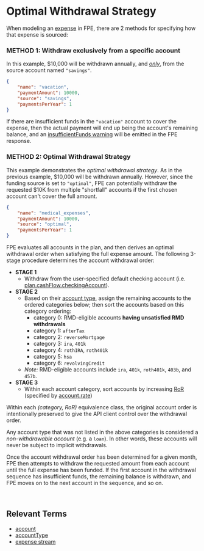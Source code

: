 # Optimal Withdrawal Strategy

When modeling an [expense](terms.md#expense-stream) in FPE, there are 2 methods for specifying how that expense is sourced:


### METHOD 1: Withdraw exclusively from a specific account

In this example, $10,000 will be withdrawn annually, and <u>_only_</u>, from the source account named `"savings"`.

```json
{
    "name": "vacation",
    "paymentAmount": 10000,
    "source": "savings",
    "paymentsPerYear": 1
}
```

If there are insufficient funds in the `"vacation"` account to cover the expense, then the actual payment will end up being the account's remaining balance, and an [insufficientFunds warning](README.md#what-is-a-warning) will be emitted in the FPE response.

### METHOD 2: Optimal Withdrawal Strategy

This example demonstrates the _optimal withdrawal strategy_. As in the previous example, $10,000 will be withdrawn annually.  However, since the funding source is set to `"optimal"`, FPE can potentially withdraw the requested $10K from multiple "shortfall" accounts if the first chosen account can't cover the full amount.

```json
{
    "name": "medical_expenses",
    "paymentAmount": 10000,
    "source": "optimal",
    "paymentsPerYear": 1
}
```

FPE evaluates all accounts in the plan, and then derives an optimal withdrawal order when satisfying the full expense amount.  The following 3-stage procedure determines the account withdrawal order:

- **STAGE 1**
    - Withdraw from the user-specified default checking account (i.e. [plan.cashFlow.checkingAccount](datatypes.md#cashflow)).
- **STAGE 2**
    - Based on their [account type](datatypes.md#accounttype), assign the remaining accounts to the ordered categories below; then sort the accounts based on this category ordering:
        - category 0: RMD-eligible accounts <b>having unsatisfied RMD withdrawals</b>
        - category 1: `afterTax`
        - category 2: `reverseMortgage`
        - category 3: `ira`, `401k`
        - category 4: `rothIRA`, `roth401k`
        - category 5: `hsa`
        - category 6: `revolvingCredit`
    - _Note:_ RMD-eligible accounts include `ira`, `401k`, `roth401k`, `403b`, and `457b`.
- **STAGE 3**
    - Within each account category, sort accounts by increasing [RoR](https://www.investopedia.com/terms/r/rateofreturn.asp) (specified by [account.rate](datatypes.md#account))

Within each _(category, RoR)_ equivalence class, the original account order is intentionally preserved to give the API client control over the withdrawal order.

Any account type that was not listed in the above categories is considered a _non-withdrawable account_ (e.g. a `loan`). In other words, these accounts will never be subject to implicit withdrawals.

Once the account withdrawal order has been determined for a given month, FPE then attempts to withdraw the requested amount from each account until the full expense has been funded.  If the first account in the withdrawal sequence has insufficient funds, the remaining balance is withdrawn, and FPE moves on to the next account in the sequence, and so on.

<br/>

## Relevant Terms

- [account](datatypes.md#account)
- [accountType](datatypes.md#accounttype)
- [expense stream](terms.md#expense-stream)
